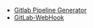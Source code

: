 - [Gitlab Pipeline Generator](https://github.com/jamalshahverdiev/gitlab-pipeline-generator/tree/main/gitlab-pipeline-generator)
- [GitLab-WebHook](https://github.com/jamalshahverdiev/gitlab-pipeline-generator/tree/main/gitlab-webhook)
